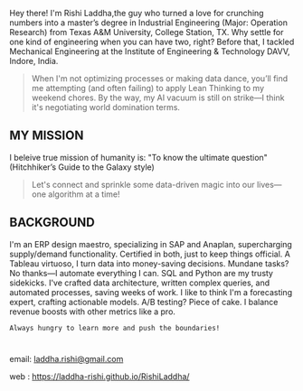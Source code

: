 Hey there! I'm Rishi Laddha,the guy who turned a love for crunching numbers into a master’s degree in Industrial Engineering (Major: Operation Research) from Texas A&M University, College Station, TX. Why settle for one kind of engineering when you can have two, right? Before that, I tackled Mechanical Engineering at the Institute of Engineering & Technology DAVV, Indore, India.

> When I'm not optimizing processes or making data dance, you’ll find me attempting (and often failing) to apply Lean Thinking to my weekend chores. By the way, my AI vacuum is still on strike—I think it's negotiating world domination terms. 

## MY MISSION
I beleive true mission of humanity is:  "To know the ultimate question" (Hitchhiker’s Guide to the Galaxy style) 

>Let's connect and sprinkle some data-driven magic into our lives—one algorithm at a time!

## BACKGROUND
I'm an ERP design maestro, specializing in SAP and Anaplan, supercharging supply/demand functionality. Certified in both, just to keep things official. A Tableau virtuoso, I turn data into money-saving decisions. Mundane tasks? No thanks—I automate everything I can. SQL and Python are my trusty sidekicks. I've crafted data architecture, written complex queries, and automated processes, saving weeks of work. I like to think I'm a forecasting expert, crafting actionable models. A/B testing? Piece of cake. I balance revenue boosts with other metrics like a pro.

``` Always hungry to learn more and push the boundaries! ```

# 
email: laddha.rishi@gmail.com

web : https://laddha-rishi.github.io/RishiLaddha/ 
